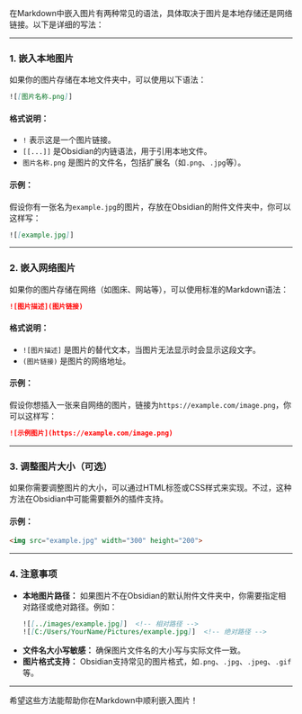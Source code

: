 
在Markdown中嵌入图片有两种常见的语法，具体取决于图片是本地存储还是网络链接。以下是详细的写法：

---

### **1. 嵌入本地图片**
如果你的图片存储在本地文件夹中，可以使用以下语法：

```markdown
![[图片名称.png]]
```

#### **格式说明：**
- `!` 表示这是一个图片链接。
- `[[...]]` 是Obsidian的内链语法，用于引用本地文件。
- `图片名称.png` 是图片的文件名，包括扩展名（如`.png`、`.jpg`等）。

#### **示例：**
假设你有一张名为`example.jpg`的图片，存放在Obsidian的附件文件夹中，你可以这样写：
```markdown
![[example.jpg]]
```

---

### **2. 嵌入网络图片**
如果你的图片存储在网络（如图床、网站等），可以使用标准的Markdown语法：

```markdown
![图片描述](图片链接)
```

#### **格式说明：**
- `![图片描述]` 是图片的替代文本，当图片无法显示时会显示这段文字。
- `(图片链接)` 是图片的网络地址。

#### **示例：**
假设你想插入一张来自网络的图片，链接为`https://example.com/image.png`，你可以这样写：
```markdown
![示例图片](https://example.com/image.png)
```

---

### **3. 调整图片大小（可选）**
如果你需要调整图片的大小，可以通过HTML标签或CSS样式来实现。不过，这种方法在Obsidian中可能需要额外的插件支持。

#### **示例：**
```markdown
<img src="example.jpg" width="300" height="200">
```

---

### **4. 注意事项**
- **本地图片路径：** 如果图片不在Obsidian的默认附件文件夹中，你需要指定相对路径或绝对路径。例如：
  ```markdown
  ![[../images/example.jpg]]  <!-- 相对路径 -->
  ![[C:/Users/YourName/Pictures/example.jpg]]  <!-- 绝对路径 -->
  ```
- **文件名大小写敏感：** 确保图片文件名的大小写与实际文件一致。
- **图片格式支持：** Obsidian支持常见的图片格式，如`.png`、`.jpg`、`.jpeg`、`.gif`等。

---

希望这些方法能帮助你在Markdown中顺利嵌入图片！